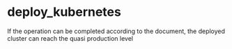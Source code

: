 # deploy_kubernetes
If the operation can be completed according to the document, the deployed cluster can reach the quasi production level
